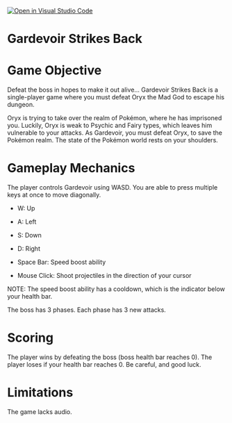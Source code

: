 [![Open in Visual Studio Code](https://classroom.github.com/assets/open-in-vscode-c66648af7eb3fe8bc4f294546bfd86ef473780cde1dea487d3c4ff354943c9ae.svg)](https://classroom.github.com/online_ide?assignment_repo_id=7918860&assignment_repo_type=AssignmentRepo)
# Gardevoir Strikes Back

# Game Objective

Defeat the boss in hopes to make it out alive... Gardevoir Strikes Back is a single-player game where you must defeat Oryx the Mad God to escape his dungeon. 

Oryx is trying to take over the realm of Pokémon, where he has imprisoned you. Luckily, Oryx is weak to Psychic and Fairy types, which leaves him vulnerable to your attacks. As Gardevoir, you must defeat Oryx, to save the Pokémon realm. The state of the Pokémon world rests on your shoulders.

# Gameplay Mechanics

The player controls Gardevoir using WASD. You are able to press multiple keys at once to move diagonally.

* W: Up
* A: Left
* S: Down
* D: Right

* Space Bar: Speed boost ability
* Mouse Click: Shoot projectiles in the direction of your cursor

NOTE: The speed boost ability has a cooldown, which is the indicator below your health bar.

The boss has 3 phases. Each phase has 3 new attacks.

# Scoring

The player wins by defeating the boss (boss health bar reaches 0). The player loses if your health bar reaches 0. Be careful, and good luck.

# Limitations

The game lacks audio.






